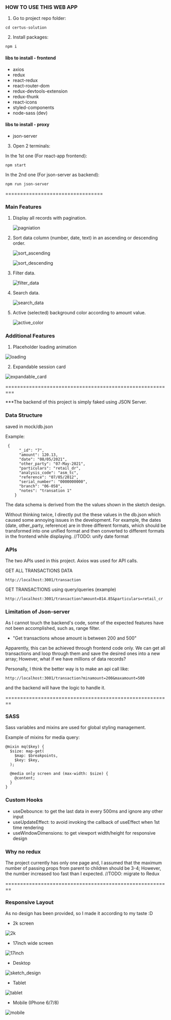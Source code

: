 ### HOW TO USE THIS WEB APP

1. Go to project repo folder:

```
cd certus-solution
```

2. Install packages:

```
npm i
```

#### libs to install - frontend

- axios
- redux
- react-redux
- react-router-dom
- redux-devtools-extension
- redux-thunk
- react-icons
- styled-components
- node-sass (dev)

#### libs to install - proxy

- json-server

3. Open 2 terminals:

In the 1st one (For react-app frontend):

```
npm start
```

In the 2nd one (For json-server as backend):

```
npm run json-server
```

=================================

### Main Features

1. Display all records with pagination.

   ![pagniation](/src/assets/images/pagination.png?raw=true)

2. Sort data column (number, date, text) in an ascending or descending order.

   ![sort_ascending](src/assets/images/sort_ascending.png?raw=true)

   ![sort_descending](src/assets/images/sort_descending.png?raw=true)

3. Filter data.

   ![filter_data](src/assets/images/filter_data.png)

4. Search data.

   ![search_data](src/assets/images/search_data.png)

5. Active (selected) background color according to amount value.

   ![active_color](src/assets/images/active_color.png)

### Additional Features

1.  Placeholder loading animation

![loading](src/assets/images/loading.png)

2.  Expandable session card

![expandable_card](src/assets/images/expandable_card.png)

=========================================================

\*\*\*The backend of this project is simply faked using JSON Server.

### Data Structure

saved in mock/db.json

Example:

```
 {
      "_id": "7",
      "amount": 120.13,
      "date": "08/05/2021",
      "other_party": "07-May-2021",
      "particulars": "retail_dr",
      "analysis_code": "asm_tc",
      "reference": "07/05/2012",
      "serial_number": "0000000000",
      "branch": "06-058",
      "notes": "transation 1"
    }
```

The data schema is derived from the the values shown in the sketch design.

Without thinking twice, I directly put the these values in the db.json which caused some annoying issues in the development. For example, the dates (date, other_party, reference) are in three different formats, which should be transformed into one unified format and then converted to different formats in the frontend while displaying.
//TODO: unify date format

### APIs

The two APIs used in this project.
Axios was used for API calls.

GET ALL TRANSACTIONS DATA

```
http://localhost:3001/transaction
```

GET TRANSACTIONS using query/queries (example)

```
http://localhost:3001/transaction?amount=814.85&particulars=retail_cr
```

### Limitation of Json-server

As I cannot touch the backend's code, some of the expected features have not been accomplished, such as, range filter.

- "Get transactions whose amount is between 200 and 500"

Apparently, this can be achieved through frontend code only. We can get all transactions and loop through them and save the desired ones into a new array; However, what if we have millions of data records?

Personally, I think the better way is to make an api call like:

```
http://localhost:3001/transaction?minamount=200&maxamount=500
```

and the backend will have the logic to handle it.

========================================================

### SASS

Sass variables and mixins are used for global styling management.

Example of mixins for media query:

```
@mixin mq($key) {
  $size: map-get(
    $map: $breakpoints,
    $key: $key,
  );

  @media only screen and (max-width: $size) {
    @content;
  }
}
```

### Custom Hooks

- useDebounce: to get the last data in every 500ms and ignore any other input
- useUpdateEffect: to avoid invoking the callback of useEffect when 1st time rendering
- useWindowDimensions: to get viewport width/height for responsive design

### Why no redux

The project currently has only one page and, I assumed that the maximum number of passing props from parent to children should be 3-4; However, the number increased too fast than I expected.
//TODO: migrate to Redux

========================================================

### Responsive Layout

As no design has been provided, so I made it according to my taste :D

- 2k screen

![2k](src/assets/images/2k.png)

- 17inch wide screen

![17inch](src/assets/images/17inch.png)

- Desktop

![sketch_design](src/assets/images/Sketch_Design.png)

- Tablet

![tablet](src/assets/images/tablet.png)

- Mobile (IPhone 6/7/8)

![mobile](src/assets/images/mobile.png)
